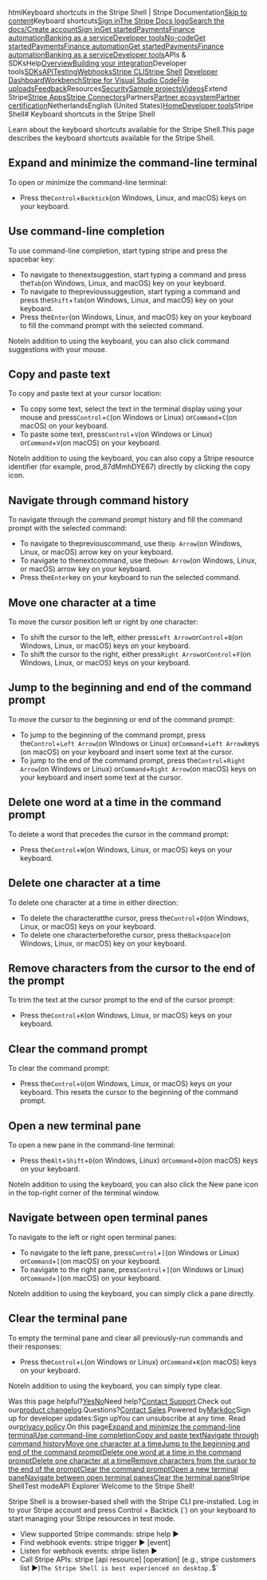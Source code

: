 htmlKeyboard shortcuts in the Stripe Shell | Stripe Documentation[Skip to content](#main-content)Keyboard shortcuts[Sign in](https://dashboard.stripe.com/login?redirect=https%3A%2F%2Fdocs.stripe.com%2Fstripe-shell%2Fkeyboard-shortcuts)[The Stripe Docs logo](/)[Search the docs/](#)[Create account](https://dashboard.stripe.com/register)[Sign in](https://dashboard.stripe.com/login?redirect=https%3A%2F%2Fdocs.stripe.com%2Fstripe-shell%2Fkeyboard-shortcuts)[Get started](/get-started)[Payments](/payments)[Finance automation](/finance-automation)[Banking as a service](/financial-services)[Developer tools](/development)[No-code](/no-code)[Get started](/get-started)[Payments](/payments)[Finance automation](/finance-automation)[](#)[Get started](/get-started)[Payments](/payments)[Finance automation](/finance-automation)[Banking as a service](/financial-services)[Developer tools](/development)[](#)APIs & SDKsHelp[Overview](/docs/development)[Building your integration](#)Developer tools[SDKs](#)[API](#)[Testing](#)[Webhooks](#)[Stripe CLI](#)[Stripe Shell](#)
[Developer Dashboard](#)[Workbench](#)[Stripe for Visual Studio Code](/docs/stripe-vscode)[File uploads](/docs/file-upload)[Feedback](/docs/dev-tools-csat)Resources[Security](#)[Sample projects](#)[Videos](#)Extend Stripe[Stripe Apps](#)[Stripe Connectors](#)Partners[Partner ecosystem](/docs/partners)[Partner certification](/docs/partners/training-and-certification)NetherlandsEnglish (United States)[](#)[](#)[Home](/docs)[Developer tools](/docs/development)Stripe Shell# Keyboard shortcuts in the Stripe Shell

Learn about the keyboard shortcuts available for the Stripe Shell.This page describes the keyboard shortcuts available for the Stripe Shell.

## Expand and minimize the command-line terminal

To open or minimize the command-line terminal:

- Press the`Control`+`Backtick`(on Windows, Linux, and macOS) keys on your keyboard.

## Use command-line completion

To use command-line completion, start typing stripe and press the spacebar key:

- To navigate to thenextsuggestion, start typing a command and press the`Tab`(on Windows, Linux, and macOS) key on your keyboard.
- To navigate to theprevioussuggestion, start typing a command and press the`Shift`+`Tab`(on Windows, Linux, and macOS) key on your keyboard.
- Press the`Enter`(on Windows, Linux, and macOS) key on your keyboard to fill the command prompt with the selected command.

NoteIn addition to using the keyboard, you can also click command suggestions with your mouse.

## Copy and paste text

To copy and paste text at your cursor location:

- To copy some text, select the text in the terminal display using your mouse and press`Control`+`C`(on Windows or Linux) or`Command`+`C`(on macOS) on your keyboard.
- To paste some text, press`Control`+`V`(on Windows or Linux) or`Command`+`V`(on macOS) on your keyboard.

NoteIn addition to using the keyboard, you can also copy a Stripe resource identifier (for example, prod_87dMmhDYE67) directly by clicking the copy icon.

## Navigate through command history

To navigate through the command prompt history and fill the command prompt with the selected command:

- To navigate to thepreviouscommand, use the`Up Arrow`(on Windows, Linux, or macOS) arrow key on your keyboard.
- To navigate to thenextcommand, use the`Down Arrow`(on Windows, Linux, or macOS) arrow key on your keyboard.
- Press the`Enter`key on your keyboard to run the selected command.

## Move one character at a time

To move the cursor position left or right by one character:

- To shift the cursor to the left, either press`Left Arrow`or`Control`+`B`(on Windows, Linux, or macOS) keys on your keyboard.
- To shift the cursor to the right, either press`Right Arrow`or`Control`+`F`(on Windows, Linux, or macOS) keys on your keyboard.

## Jump to the beginning and end of the command prompt

To move the cursor to the beginning or end of the command prompt:

- To jump to the beginning of the command prompt, press the`Control`+`Left Arrow`(on Windows or Linux) or`Command`+`Left Arrow`keys (on macOS) on your keyboard and insert some text at the cursor.
- To jump to the end of the command prompt, press the`Control`+`Right Arrow`(on Windows or Linux) or`Command`+`Right Arrow`(on macOS) keys on your keyboard and insert some text at the cursor.

## Delete one word at a time in the command prompt

To delete a word that precedes the cursor in the command prompt:

- Press the`Control`+`W`(on Windows, Linux, or macOS) keys on your keyboard.

## Delete one character at a time

To delete one character at a time in either direction:

- To delete the characteratthe cursor, press the`Control`+`D`(on Windows, Linux, or macOS) keys on your keyboard.
- To delete one characterbeforethe cursor, press the`Backspace`(on Windows, Linux, or macOS) key on your keyboard.

## Remove characters from the cursor to the end of the prompt

To trim the text at the cursor prompt to the end of the cursor prompt:

- Press the`Control`+`K`(on Windows, Linux, or macOS) keys on your keyboard.

## Clear the command prompt

To clear the command prompt:

- Press the`Control`+`U`(on Windows, Linux, or macOS) keys on your keyboard. This resets the cursor to the beginning of the command prompt.

## Open a new terminal pane

To open a new pane in the command-line terminal:

- Press the`Alt`+`Shift`+`D`(on Windows, Linux) or`Command`+`D`(on macOS) keys on your keyboard.

NoteIn addition to using the keyboard, you can also click the New pane icon in the top-right corner of the terminal window.

## Navigate between open terminal panes

To navigate to the left or right open terminal panes:

- To navigate to the left pane, press`Control`+`[`(on Windows or Linux) or`Command`+`[`(on macOS) on your keyboard.
- To navigate to the right pane, press`Control`+`]`(on Windows or Linux) or`Command`+`]`(on macOS) on your keyboard.

NoteIn addition to using the keyboard, you can simply click a pane directly.

## Clear the terminal pane

To empty the terminal pane and clear all previously-run commands and their responses:

- Press the`Control`+`L`(on Windows or Linux) or`Command`+`K`(on macOS) keys on your keyboard.

NoteIn addition to using the keyboard, you can simply type clear.

Was this page helpful?[Yes](#)[No](#)Need help?[Contact Support](https://support.stripe.com/).Check out our[product changelog](https://stripe.com/blog/changelog).Questions?[Contact Sales](https://stripe.com/contact/sales).Powered by[Markdoc](https://markdoc.dev)Sign up for developer updates:Sign upYou can unsubscribe at any time. Read our[privacy policy](https://stripe.com/privacy).On this page[Expand and minimize the command-line terminal](#expand-and-minimize-the-command-line-terminal)[Use command-line completion](#use-command-line-completion)[Copy and paste text](#copy-and-paste-text)[Navigate through command history](#navigate-through-command-history)[Move one character at a time](#move-one-character-at-a-time)[Jump to the beginning and end of the command prompt](#jump-to-the-beginning-and-end-of-the-command-prompt)[Delete one word at a time in the command prompt](#delete-one-word-at-a-time-in-the-command-prompt)[Delete one character at a time](#delete-one-character-at-a-time)[Remove characters from the cursor to the end of the prompt](#remove-characters-from-the-cursor-to-the-end-of-the-prompt)[Clear the command prompt](#clear-the-command-prompt)[Open a new terminal pane](#open-a-new-terminal-pane)[Navigate between open terminal panes](#navigate-between-open-terminal-panes)[Clear the terminal pane](#clear-the-terminal-pane)Stripe ShellTest modeAPI Explorer[](https://stripe.com/docs/stripe-cli#install)`Welcome to the Stripe Shell!

Stripe Shell is a browser-based shell with the Stripe CLI pre-installed. Log in to your
Stripe account and press Control + Backtick (`) on your keyboard to start managing your Stripe
resources in test mode.

- View supported Stripe commands: stripe help ▶️
- Find webhook events: stripe trigger ▶️ [event]
- Listen for webhook events: stripe listen ▶
- Call Stripe APIs: stripe [api resource] [operation] (e.g., stripe customers list ▶️)`The Stripe Shell is best experienced on desktop.`$`